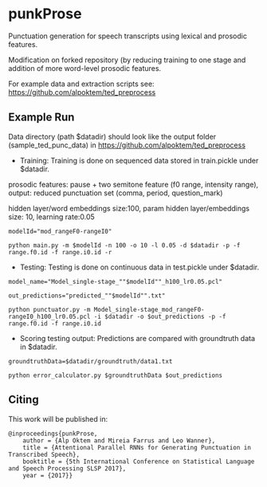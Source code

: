 # punkProse

Punctuation generation for speech transcripts using lexical and prosodic features. 

Modification on forked repository (by reducing training to one stage and addition of more word-level prosodic features. 

For example data and extraction scripts see: https://github.com/alpoktem/ted_preprocess

## Example Run
Data directory (path $datadir) should look like the output folder (sample_ted_punc_data) in https://github.com/alpoktem/ted_preprocess

* Training:
Training is done on sequenced data stored in train.pickle under $datadir. 

prosodic features: pause + two semitone feature (f0 range, intensity range), output: reduced punctuation set (comma, period, question_mark)

hidden layer/word embeddings size:100, param hidden layer/embeddings size: 10, learning rate:0.05

`modelId="mod_rangeF0-rangeI0"`

`python main.py -m $modelId -n 100 -o 10 -l 0.05 -d $datadir -p -f range.f0.id -f range.i0.id -r`

* Testing:
Testing is done on continuous data in test.pickle under $datadir. 

`model_name="Model_single-stage_""$modelId""_h100_lr0.05.pcl"`

`out_predictions="predicted_""$modelId"".txt"`

`python punctuator.py -m Model_single-stage_mod_rangeF0-rangeI0_h100_lr0.05.pcl -i $datadir -o $out_predictions -p -f range.f0.id -f range.i0.id`

* Scoring testing output:
Predictions are compared with groundtruth data in $datadir. 

`groundtruthData=$datadir/groundtruth/data1.txt`

`python error_calculator.py $groundtruthData $out_predictions`

## Citing

This work will be published in:

	@inproceedings{punkProse,
		author = {Alp Oktem and Mireia Farrus and Leo Wanner},
		title = {Attentional Parallel RNNs for Generating Punctuation in Transcribed Speech},
		booktitle = {5th International Conference on Statistical Language and Speech Processing SLSP 2017},
		year = {2017}}